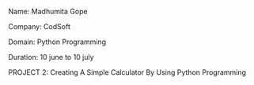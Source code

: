 Name:     Madhumita Gope

Company:  CodSoft

Domain:   Python Programming

Duration:  10 june to 10 july


PROJECT 2:
Creating A Simple Calculator By Using Python Programming
